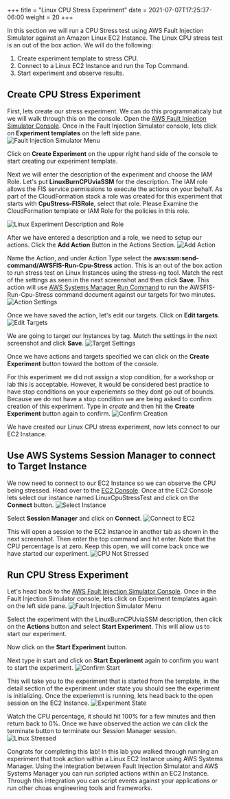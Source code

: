 +++
title = "Linux CPU Stress Experiment"
date =  2021-07-07T17:25:37-06:00
weight = 20
+++

In this section we will run a CPU Stress test using AWS Fault Injection Simulator against an Amazon Linux EC2 Instance. The Linux CPU stress test is an out of the box action. We will do the following: 

1. Create experiment template to stress CPU.
2. Connect to a Linux EC2 Instance and run the Top Command.
3. Start experiment and observe results.

## Create CPU Stress Experiment

First, lets create our stress experiment. We can do this programmaticaly but we will walk through this on the console. 
Open the [AWS Fault Injection Simulator Console](https://console.aws.amazon.com/fis/home?#Home).
Once in the Fault Injection Simulator console, lets click on **Experiment templates** on the left side pane. 
![Fault Injection Simulator Menu](fismenu.png)

Click on **Create Experiment** on  the upper right hand side of the console to start creating our experiment template. 

Next we will enter the description of the experiment and choose the IAM Role. Let's put **LinuxBurnCPUviaSSM** for the description. The IAM role allows the FIS service permissions to execute the actions on your behalf. As part of the CloudFormation stack a role was created for this experiment that starts with **CpuStress-FISRole**, select that role. Please Examine the CloudFormation template or IAM Role for the policies in this role. 

![Linux Experiment Description and Role](experimentdescription.png)

After we have entered a description and a role, we need to setup our actions. Click the **Add Action** Button in the Actions Section. 
![Add Action](addaction.png)

Name the Action, and under Action Type select the **aws:ssm:send-command/AWSFIS-Run-Cpu-Stress** action. This is an out of the box action to run stress test on Linux Instances using the stress-ng tool. Match the rest of the settings as seen in the next screenshot and then click **Save**. This action will use [AWS Systems Manager Run Command](https://docs.aws.amazon.com/systems-manager/latest/userguide/execute-remote-commands.html) to run the AWSFIS-Run-Cpu-Stress command document against our targets for two minutes. 
![Action Settings](StressActionSettings.png)

Once we have saved the action, let's edit our targets. Click on **Edit targets**. 
![Edit Targets](EditTarget.png)

We are going to target our Instances by tag. Match the settings in the next screenshot and click **Save**. 
![Target Settings](TargetSettings.png)

Once we have actions and targets specified we can click on the **Create Experiment** button toward the bottom of the console. 

For this experiment we did not assign a stop condition, for a workshop or lab this is acceptable. However, it would be considered best practice to have stop conditions on your experiemnts so they dont go out of bounds. Because we do not have a stop condition we are being asked to confirm creation of this experiment. Type in *create* and then hit the **Create Experiment** button again to confirm. 
![Confirm Creation](ConfirmCreate.png)

We have created our Linux CPU stress experiment, now lets connect to our EC2 Instance.

## Use AWS Systems Session Manager to connect to Target Instance

We now need to connect to our EC2 Instance so we can observe the CPU being stressed. Head over to the [EC2 Console](https://console.aws.amazon.com/ec2/v2/home?#Instances:instanceState=running). Once at the EC2 Console lets select our instance named LinuxCpuStressTest and click on the **Connect** button. 
![Select Instance](SelectConnect.png)

Select **Session Manager** and click on **Connect**.
![Connect to EC2](SessionManagerConnect.png)

This will open a session to the EC2 instance in another tab as shown in the next screenshot. Then enter the top command and hit enter. Note that the CPU percentage is at zero. Keep this open, we will come back once we have started our experiment. 
![CPU Not Stressed](LinuxNoStress.png)

## Run CPU Stress Experiment

Let's head back to the [AWS Fault Injection Simulator Console](https://console.aws.amazon.com/fis/home?#Home).
Once in the Fault Injection Simulator console, lets click on Experiment templates again on the left side pane. 
![Fault Injection Simulator Menu](fismenu.png)

Select the experiment with the LinuxBurnCPUviaSSM description, then click on the **Actions** button and select **Start Experiment**. This will allow us to start our experiment. 

Now click on the **Start Experiment** button. 

Next type in start and click on **Start Experiment** again to confirm you want to start the experiment. 
![Confirm Start](confirmstart.png)

This will take you to the experiment that is started from the template, in the detail section of the experiment under state you should see the experiment is initializing. Once the experiemnt is running, lets head back to the open session on the EC2 Instance. 
![Experiment State](RunningState.png)

Watch the CPU percentage, it should hit 100% for a few minutes and then return back to 0%. Once we have observed the action we can click the terminate button to terminate our Session Manager session. 
![Linux Stressed](linuxStressed.png)

Congrats for completing this lab! In this lab you walked through running an experiment that took action within a Linux EC2 Instance using AWS Systems Manager.  Using the integration between Fault Injection Simulator and AWS Systems Manager you can run scripted actions within an EC2 Instance. Through this integration you can script events against your applications or run other choas engineering tools and frameworks. 




